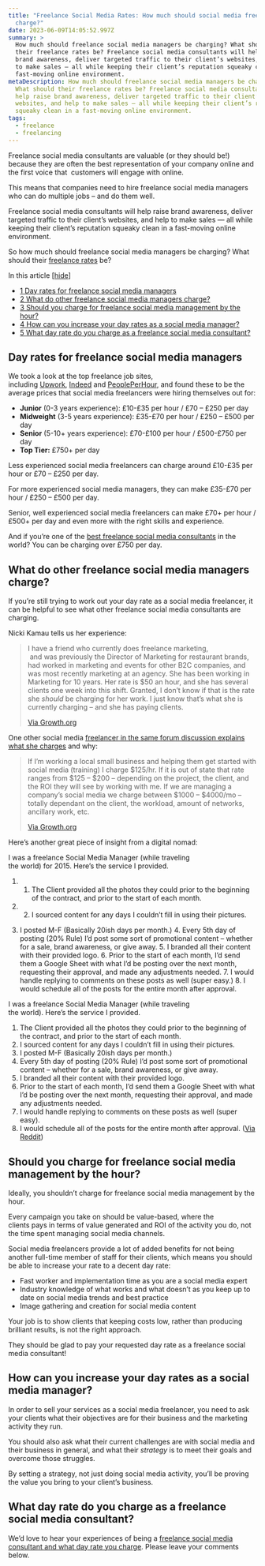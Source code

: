 ```yaml
---
title: "Freelance Social Media Rates: How much should social media freelancers
  charge?"
date: 2023-06-09T14:05:52.997Z
summary: >
  How much should freelance social media managers be charging? What should
  their freelance rates be? Freelance social media consultants will help raise
  brand awareness, deliver targeted traffic to their client’s websites, and help
  to make sales — all while keeping their client’s reputation squeaky clean in a
  fast-moving online environment.
metaDescription: How much should freelance social media managers be charging?
  What should their freelance rates be? Freelance social media consultants will
  help raise brand awareness, deliver targeted traffic to their client’s
  websites, and help to make sales — all while keeping their client’s reputation
  squeaky clean in a fast-moving online environment.
tags:
  - freelance
  - freelancing
---
```

Freelance social media consultants are valuable (or they should be!) because they are often the best representation of your company online and the first voice that  customers will engage with online.

This means that companies need to hire freelance social media managers who can do multiple jobs – and do them well.

Freelance social media consultants will help raise brand awareness, deliver targeted traffic to their client’s websites, and help to make sales — all while keeping their client’s reputation squeaky clean in a fast-moving online environment.

So how much should freelance social media managers be charging? What should their [freelance rates](https://web.archive.org/web/20230207170457/https://benrmatthews.com/freelance-rates) be?

In this article [[hide](https://web.archive.org/web/20230207170457/https://benrmatthews.com/freelance-social-media-rates/#)]

* [1 Day rates for freelance social media managers](https://web.archive.org/web/20230207170457/https://benrmatthews.com/freelance-social-media-rates/#Day_rates_for_freelance_social_media_managers)
* [2 What do other freelance social media managers charge?](https://web.archive.org/web/20230207170457/https://benrmatthews.com/freelance-social-media-rates/#What_do_other_freelance_social_media_managers_charge)
* [3 Should you charge for freelance social media management by the hour?](https://web.archive.org/web/20230207170457/https://benrmatthews.com/freelance-social-media-rates/#Should_you_charge_for_freelance_social_media_management_by_the_hour)
* [4 How can you increase your day rates as a social media manager?](https://web.archive.org/web/20230207170457/https://benrmatthews.com/freelance-social-media-rates/#How_can_you_increase_your_day_rates_as_a_social_media_manager)
* [5 What day rate do you charge as a freelance social media consultant?](https://web.archive.org/web/20230207170457/https://benrmatthews.com/freelance-social-media-rates/#What_day_rate_do_you_charge_as_a_freelance_social_media_consultant)

## **Day rates for freelance social media managers**

We took a look at the top freelance job sites, including [Upwork](https://web.archive.org/web/20230207170457/https://www.upwork.com/hiring/marketing/cost-to-hire-social-media-manager/), [Indeed](https://web.archive.org/web/20230207170457/https://www.indeed.co.uk/Freelance-Social-Media-Manager-jobs) and [PeoplePerHour](https://web.archive.org/web/20230207170457/https://www.peopleperhour.com/hire-freelancers/freelance+social+media+consultant+rates), and found these to be the average prices that social media freelancers were hiring themselves out for:

* **Junior** (0-3 years experience): £10-£35 per hour / £70 – £250 per day
* **Midweight** (3-5 years experience): £35-£70 per hour / £250 – £500 per day
* **Senior** (5-10+ years experience): £70-£100 per hour / £500-£750 per day
* **Top Tier:** £750+ per day

Less experienced social media freelancers can charge around £10-£35 per hour or £70 – £250 per day.

For more experienced social media managers, they can make £35-£70 per hour / £250 – £500 per day.

Senior, well experienced social media freelancers can make £70+ per hour / £500+ per day and even more with the right skills and experience.

And if you’re one of the [best freelance social media consultants](https://web.archive.org/web/20230207170457/https://benrmatthews.com/freelance-social-media-consultant-hire-london/) in the world? You can be charging over £750 per day.

## **What do other freelance social media managers charge?**

If you’re still trying to work out your day rate as a social media freelancer, it can be helpful to see what other freelance social media consultants are charging.

Nicki Kamau tells us her experience:

> I have a friend who currently does freelance marketing,\
>  and was previously the Director of Marketing for restaurant brands, had worked in marketing and events for other B2C companies, and was most recently marketing at an agency. She has been working in Marketing for 10 years. Her rate is $50 an hour, and she has several clients one week into this shift. Granted, I don’t know if that is the rate she *should* be charging for her work. I just know that’s what she is currently charging – and she has paying clients.
>
> [Via Growth.org](https://web.archive.org/web/20230207170457/https://growth.org/discuss/freelance-consultant-rates-in-2017#comment-457528)

One other social media [freelancer in the same forum discussion explains what she charges](https://web.archive.org/web/20230207170457/https://benrmatthews.com/freelance-graphic-design-rates/) and why:

> If I’m working a local small business and helping them get started with social media (training) I charge $125/hr. If it is out of state that rate ranges from $125 – $200 – depending on the project, the client, and the ROI they will see by working with me. If we are managing a company’s social media we charge between $1000 – $4000/mo – totally dependant on the client, the workload, amount of networks, ancillary work, etc. 
>
> [Via Growth.org](https://web.archive.org/web/20230207170457/https://growth.org/discuss/freelance-consultant-rates-in-2017#comment-458950)

Here’s another great piece of insight from a digital nomad:

I was a freelance Social Media Manager (while traveling\
the world) for 2015. Here’s the service I provided.

1. 1. The Client provided all the photos they could prior to the beginning of the contract, and prior to the start of each month.
2. 2. I sourced content for any days I couldn’t fill in using their pictures.

3. I posted M-F (Basically 20ish days per month.) 4. Every 5th day of posting (20% Rule) I’d post some sort of promotional content – whether for a sale, brand awareness, or give away. 5. I branded all their content with their provided logo. 6. Prior to the start of each month, I’d send them a Google Sheet with what I’d be posting over the next month, requesting their approval, and made any adjustments needed. 7. I would handle replying to comments on these posts as well (super easy.) 8. I would schedule all of the posts for the entire month after approval.

I was a freelance Social Media Manager (while traveling\
the world). Here’s the service I provided.

1. The Client provided all the photos they could prior to the beginning of the contract, and prior to the start of each month.
2. I sourced content for any days I couldn’t fill in using their pictures.
3. I posted M-F (Basically 20ish days per month.)
4. Every 5th day of posting (20% Rule) I’d post some sort of promotional content – whether for a sale, brand awareness, or give away.
5. I branded all their content with their provided logo.
6. Prior to the start of each month, I’d send them a Google Sheet with what I’d be posting over the next month, requesting their approval, and made any adjustments needed.
7. I would handle replying to comments on these posts as well (super easy).
8. I would schedule all of the posts for the entire month after approval. ([Via Reddit](https://web.archive.org/web/20230207170457/https://www.reddit.com/r/socialmedia/comments/4tc292/how_much_do_you_charge_as_a_freelance_social/d5gccb3/))

[](https://web.archive.org/web/20230207170457/https://growth.org/discuss/freelance-consultant-rates-in-2017#comment-458950)

## **Should you charge for freelance social media management by the hour?**

Ideally, you shouldn’t charge for freelance social media management by the hour.

Every campaign you take on should be value-based, where the clients pays in terms of value generated and ROI of the activity you do, not the time spent managing social media channels.

Social media freelancers provide a lot of added benefits for not being another full-time member of staff for their clients, which means you should be able to increase your rate to a decent day rate:

* Fast worker and implementation time as you are a social media expert
* Industry knowledge of what works and what doesn’t as you keep up to date on social media trends and best practice
* Image gathering and creation for social media content

Your job is to show clients that keeping costs low, rather than producing brilliant results, is not the right approach.

They should be glad to pay your requested day rate as a freelance social media consultant!

## **How can you increase your day rates as a social media manager?**

In order to sell your services as a social media freelancer, you need to ask your clients what their objectives are for their business and the marketing activity they run.

You should also ask what their current challenges are with social media and their business in general, and what their *strategy* is to meet their goals and overcome those struggles.

By setting a strategy, not just doing social media activity, you’ll be proving the value you bring to your client’s business.

## **What day rate do you charge as a freelance social media consultant?**

We’d love to hear your experiences of being a [freelance social media consultant and what day rate you charge](https://web.archive.org/web/20230207170457/https://benrmatthews.com/freelance-social-media-rates/). Please leave your comments below.